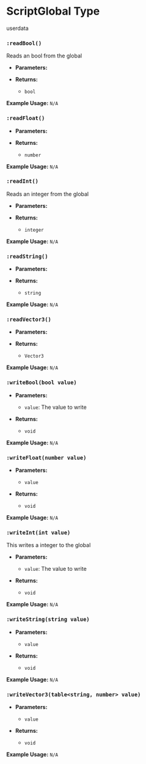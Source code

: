 # ScriptGlobal Type
userdata

### `:readBool()`

Reads an bool from the global

- **Parameters:**

- **Returns:**
    - `bool`

**Example Usage:**
`N/A`

### `:readFloat()`

- **Parameters:**

- **Returns:**
    - `number`

**Example Usage:**
`N/A`

### `:readInt()`

Reads an integer from the global

- **Parameters:**

- **Returns:**
    - `integer`

**Example Usage:**
`N/A`

### `:readString()`

- **Parameters:**

- **Returns:**
    - `string`

**Example Usage:**
`N/A`

### `:readVector3()`

- **Parameters:**

- **Returns:**
    - `Vector3`

**Example Usage:**
`N/A`

### `:writeBool(bool value)`

- **Parameters:**
    - `value`: The value to write

- **Returns:**
    - `void`

**Example Usage:**
`N/A`

### `:writeFloat(number value)`

- **Parameters:**
    - `value`

- **Returns:**
    - `void`

**Example Usage:**
`N/A`

### `:writeInt(int value)`

This writes a integer to the global

- **Parameters:**
    - `value`: The value to write

- **Returns:**
    - `void`

**Example Usage:**
`N/A`

### `:writeString(string value)`

- **Parameters:**
    - `value`

- **Returns:**
    - `void`

**Example Usage:**
`N/A`

### `:writeVector3(table<string, number> value)`

- **Parameters:**
    - `value`

- **Returns:**
    - `void`

**Example Usage:**
`N/A`